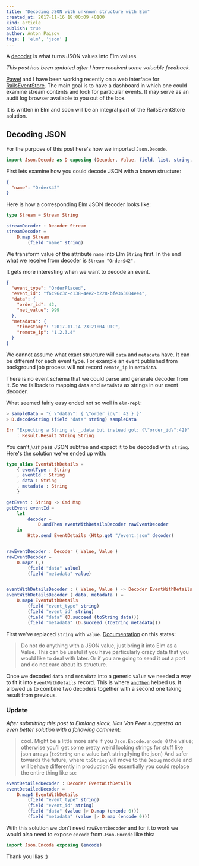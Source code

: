 ```yaml
---
title: "Decoding JSON with unknown structure with Elm"
created_at: 2017-11-16 18:00:09 +0100
kind: article
publish: true
author: Anton Paisov
tags: [ 'elm', 'json' ]
---
```


A
[decoder](http://package.elm-lang.org/packages/elm-lang/core/5.1.1/Json-Decode)
is what turns JSON values into Elm values.

<!-- more -->

_This post has been updated after I have received some valuable feedback._

[Paweł](/by/pacana/) and I have been working recently on a web interface for
[RailsEventStore](https://railseventstore.org). The main goal is to have a
dashboard in which one could examine stream contents and look for particular
events. It may serve as an audit log browser available to you out of the box.

It is written in Elm and soon will be an integral part of the RailsEventStore
solution.

## Decoding JSON

For the purpose of this post here's how we imported `Json.Decode`.

```elm
import Json.Decode as D exposing (Decoder, Value, field, list, string, at, value)
```

First lets examine how you could decode JSON with a known structure:

```json
{
  "name": "Order$42"
}
```

Here is how a corresponding Elm JSON decoder looks like:

```elm
type Stream = Stream String

streamDecoder : Decoder Stream
streamDecoder =
    D.map Stream
        (field "name" string)
```

We transform value of the attribute `name` into Elm `String` first. In the end
what we receive from decoder is `Stream "Order$42"`.

It gets more interesting when we want to decode an event.

```json
{
  "event_type": "OrderPlaced",
  "event_id": "f6c96c3c-c138-4ee2-b228-bfe363004ee4",
  "data": {
    "order_id": 42,
    "net_value": 999
  },
  "metadata": {
    "timestamp": "2017-11-14 23:21:04 UTC",
    "remote_ip": "1.2.3.4"
  }
}
```

We cannot assume what exact structure will `data` and `metadata` have. It can be
different for each event type. For example an event published from background
job process will not record `remote_ip` in `metadata`.

There is no event schema that we could parse and generate decoder from it. So we
fallback to mapping `data` and `metadata` as strings in our event decoder.

What seemed fairly easy ended not so well in `elm-repl`:

```elm
> sampleData = "{ \"data\": { \"order_id\": 42 } }"
> D.decodeString (field "data" string) sampleData

Err "Expecting a String at _.data but instead got: {\"order_id\":42}"
    : Result.Result String String
```

You can't _just_ pass JSON subtree and expect it to be decoded with `string`.
Here's the solution we've ended up with:

```elm
type alias EventWithDetails =
    { eventType : String
    , eventId : String
    , data : String
    , metadata : String
    }

getEvent : String -> Cmd Msg
getEvent eventId =
    let
        decoder =
            D.andThen eventWithDetailsDecoder rawEventDecoder
    in
        Http.send EventDetails (Http.get "/event.json" decoder)


rawEventDecoder : Decoder ( Value, Value )
rawEventDecoder =
    D.map2 (,)
        (field "data" value)
        (field "metadata" value)


eventWithDetailsDecoder : ( Value, Value ) -> Decoder EventWithDetails
eventWithDetailsDecoder ( data, metadata ) =
    D.map4 EventWithDetails
        (field "event_type" string)
        (field "event_id" string)
        (field "data" (D.succeed (toString data)))
        (field "metadata" (D.succeed (toString metadata)))
```

First we've replaced `string` with `value`.
[Documentation](http://package.elm-lang.org/packages/elm-lang/core/5.1.1/Json-Decode#value)
on this states:

> Do not do anything with a JSON value, just bring it into Elm as a Value. This
> can be useful if you have particularly crazy data that you would like to deal
> with later. Or if you are going to send it out a port and do not care about
> its structure.

Once we decoded `data` and `metadata` into a generic `Value` we needed a way to
fit it into `EventWithDetails` record. This is where
[`andThen`](http://package.elm-lang.org/packages/elm-lang/core/5.1.1/Json-Decode#andThen)
helped us. It allowed us to combine two decoders together with a second one
taking result from previous.


### Update

_After submitting this post to Elmlang slack, Ilias Van Peer suggested an even better solution with a following comment:_

> cool. Might be a little more safe if you `Json.Encode.encode 0` the value; otherwise you’ll get some pretty weird looking strings for stuff like json arrays
> (`toString` on a value isn’t stringifying the json)
> And safer towards the future, where `toString` will move to the `Debug` module and will behave differently in production
> So essentially you could replace the entire thing like so:

```elm
eventDetailedDecoder : Decoder EventWithDetails
eventDetailedDecoder =
    D.map4 EventWithDetails
        (field "event_type" string)
        (field "event_id" string)
        (field "data" (value |> D.map (encode 0)))
        (field "metadata" (value |> D.map (encode 0)))
```

With this solution we don't need `rawEventDecoder` and for it to work we would also need to expose `encode` from `Json.Encode` like this:

```elm
import Json.Encode exposing (encode)
```

Thank you Ilias :)

